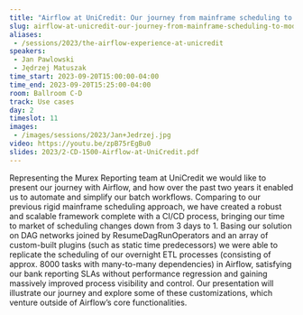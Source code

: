 ```yaml
---
title: "Airflow at UniCredit: Our journey from mainframe scheduling to modern data processing"
slug: airflow-at-unicredit-our-journey-from-mainframe-scheduling-to-modern-data-processing
aliases:
 - /sessions/2023/the-airflow-experience-at-unicredit
speakers:
 - Jan Pawlowski
 - Jędrzej Matuszak
time_start: 2023-09-20T15:00:00-04:00
time_end: 2023-09-20T15:25:00-04:00
room: Ballroom C-D
track: Use cases
day: 2
timeslot: 11
images:
 - /images/sessions/2023/Jan+Jedrzej.jpg
video: https://youtu.be/zpB75rEgBu0
slides: 2023/2-CD-1500-Airflow-at-UniCredit.pdf
---
```


Representing the Murex Reporting team at UniCredit we would like to present our journey with Airflow, and how over the past two years it enabled us to automate and simplify our batch workflows. Comparing to our previous rigid mainframe scheduling approach, we have created a robust and scalable framework complete with a CI/CD process, bringing our time to market of scheduling changes down from 3 days to 1. Basing our solution on DAG networks joined by ResumeDagRunOperators and an array of custom-built plugins (such as static time predecessors) we were able to replicate the scheduling of our overnight ETL processes (consisting of approx. 8000 tasks with many-to-many dependencies) in Airflow, satisfying our bank reporting SLAs without performance regression and gaining massively improved process visibility and control. Our presentation will illustrate our journey and explore some of these customizations, which venture outside of Airflow’s core functionalities.
